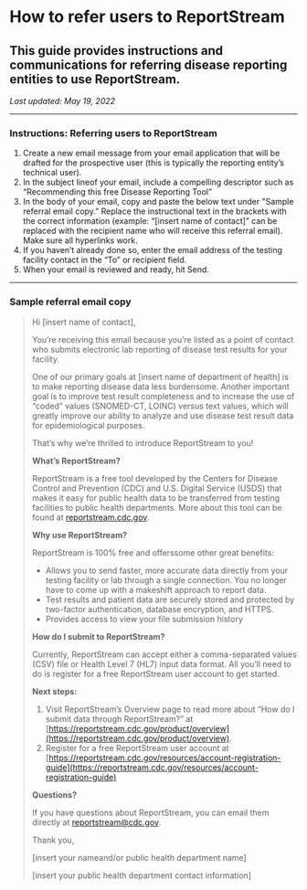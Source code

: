 # How to refer users to ReportStream

## This guide provides instructions and communications for referring disease reporting entities to use ReportStream.

_Last updated: May 19, 2022_

---

### Instructions: Referring users to ReportStream

1. Create a new email message from your email application that will be drafted for the prospective user (this is typically the reporting entity’s technical user).
2. In the subject lineof your email, include a compelling descriptor such as “Recommending this free Disease Reporting Tool”
3. In the body of your email, copy and paste the below text under "Sample referral email copy.”
   Replace the instructional text in the brackets with the correct information (example: “[insert name of contact]” can be replaced with the recipient name who will receive this referral email). Make sure all hyperlinks work.
4. If you haven’t already done so, enter the email address of the testing facility contact in the “To” or recipient field.
5. When your email is reviewed and ready, hit Send.

---

### Sample referral email copy

> Hi [insert name of contact],
>
> You’re receiving this email because you’re listed as a point of contact who submits electronic lab reporting of disease test results for your facility.
>
> One of our primary goals at [insert name of department of health] is to make reporting disease data less burdensome. Another important goal is to improve test result completeness and to increase the use of “coded” values (SNOMED-CT, LOINC) versus text values, which will greatly improve our ability to analyze and use disease test result data for epidemiological purposes.
>
> That’s why we’re thrilled to introduce ReportStream to you!
>
> **What’s ReportStream?**
>
> ReportStream is a free tool developed by the Centers for Disease Control and Prevention (CDC) and U.S. Digital Service (USDS) that makes it easy for public health data to be transferred from testing facilities to public health departments. More about this tool can be found at [reportstream.cdc.gov](http://reportstream.cdc.gov).
>
> **Why use ReportStream?**
>
> ReportStream is 100% free and offerssome other great benefits:
>
> -   Allows you to send faster, more accurate data directly from your testing facility or lab through a single connection. You no longer have to come up with a makeshift approach to report data.
> -   Test results and patient data are securely stored and protected by two-factor authentication, database encryption, and HTTPS.
> -   Provides access to view your file submission history
>
> **How do I submit to ReportStream?**
>
> Currently, ReportStream can accept either a comma-separated values (CSV) file or Health Level 7 (HL7) input data format. All you’ll need to do is register for a free ReportStream user account to get started.
>
> **Next steps:**
>
> 1.  Visit ReportStream’s Overview page to read more about “How do I submit data through ReportStream?” at [https://reportstream.cdc.gov/product/overview](https://reportstream.cdc.gov/product/overview).
> 2.  Register for a free ReportStream user account at [https://reportstream.cdc.gov/resources/account-registration-guide](https://reportstream.cdc.gov/resources/account-registration-guide)
>
> **Questions?**
>
> If you have questions about ReportStream, you can email them directly at reportstream@cdc.gov.
>
> Thank you,
>
> [insert your nameand/or public health department name]
>
> [insert your public health department contact information]
